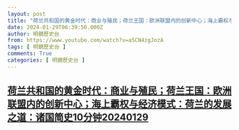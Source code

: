 ```yaml
---
layout: post
title: "荷兰共和国的黄金时代：商业与殖民；荷兰王国：欧洲联盟内的创新中心；海上霸权与经济模式：荷兰的发展之道：诸国简史10分钟20240129"
date: 2024-01-29T06:39:50.000Z
author: 明鏡歷史台
from: https://www.youtube.com/watch?v=a5CN4zgJozA
tags: [ 明鏡歷史台 ]
comments: True
categories: [ 明鏡歷史台 ]
---
```

<!--1706510390000-->
[荷兰共和国的黄金时代：商业与殖民；荷兰王国：欧洲联盟内的创新中心；海上霸权与经济模式：荷兰的发展之道：诸国简史10分钟20240129](https://www.youtube.com/watch?v=a5CN4zgJozA)
------

<div>

</div>
